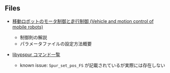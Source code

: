 ## Files

* [移動ロボットのモータ制御と走行制御 (Vehicle and motion control of mobile robots)](https://at-wat.github.io/ROS-quick-start-up/lecture_1.html)
    * 制御則の解説
    * パラメータファイルの設定方法概要

* [libypspur コマンド一覧](https://github.com/openspur/yp-spur/raw/master/doc/files/libypspur_cheatsheet.pdf)
    * known issue: `Spur_set_pos_FS` が記載されているが実際には存在しない

